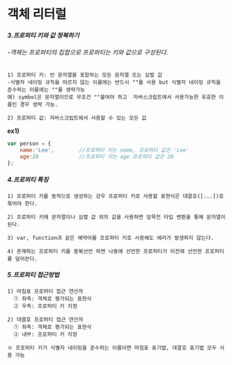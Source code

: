 # 객체 리터럴

#### *3.프로퍼티 키와 값 정복하기*
###### -객체는 프로퍼티의 집합으로 프로퍼티는 키와 값으로 구성된다.  

```
1) 프로퍼티 키: 빈 문자열을 포함하는 모든 문자열 또는 심벌 값
-식별자 네이밍 규칙을 따르지 않는 이름에는 반드시 ""를 사용 but 식별자 네이밍 규칙을 준수하는 이름에는 ""를 생략가능
예) symbol은 문자열이므로 무조건 ""붙여야 하고  자바스크립트에서 사용가능한 유효한 이름인 경우 생략 가능.

2) 프로퍼티 값: 자바스크립트에서 사용할 수 있는 모든 값
```
**ex1)**
```javascript
var person = {
    name:'Lee',        //프로퍼티 키는 name, 프로퍼티 값은 'Lee'
    age:20             //프로퍼티 키는 age 프로퍼티 값은 20
};
```

#### *4.프로퍼티 특징*  
```
1) 프로퍼티 키를 동적으로 생성하는 걍우 프로퍼티 키로 사용할 표현식은 대괄호([...])로 묶어야 한다.

2) 프로퍼티 키에 문자열이나 심벌 값 외의 값을 사용하면 암묵전 타입 변환을 통해 문자열이 된다.

3) var, function과 같은 예약어를 프로퍼티 키로 사용해도 에러가 발생하지 않는다.

4) 존재하는 프로퍼티 키를 중복선언 하면 나중에 선언한 프로퍼티가 이전에 선언한 프로퍼티를 덮어쓴다.
```

#### *5.프로퍼티 접근방법*
```
1) 마침표 프로퍼티 접근 연산자
  ① 좌측: 객체로 평가되는 표현식
  ② 우측: 프로퍼티 키 지정

2) 대괄호 프로퍼티 접근 연산자
  ① 좌측: 객체로 평가되는 표현식
  ② 내부: 프로퍼티 키 지정

※ 프로퍼티 키가 식별자 네이밍을 준수하는 이름이면 마침표 표기법, 대괄호 표기법 모두 사용 가능
```

